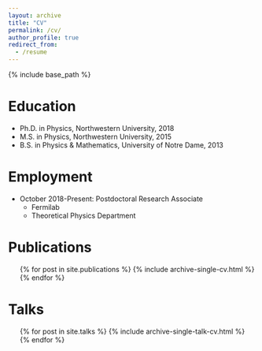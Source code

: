 ```yaml
---
layout: archive
title: "CV"
permalink: /cv/
author_profile: true
redirect_from:
  - /resume
---
```


{% include base_path %}

Education
======
* Ph.D. in Physics, Northwestern University, 2018
* M.S. in Physics, Northwestern University, 2015
* B.S. in Physics & Mathematics, University of Notre Dame, 2013

Employment
======
* October 2018-Present: Postdoctoral Research Associate
  * Fermilab
  * Theoretical Physics Department

Publications
======
  <ul>{% for post in site.publications %}
    {% include archive-single-cv.html %}
  {% endfor %}</ul>
  
Talks
======
  <ul>{% for post in site.talks %}
    {% include archive-single-talk-cv.html %}
  {% endfor %}</ul>
